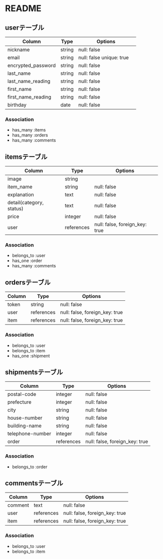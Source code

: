 # README

## userテーブル
| Column             | Type   | Options     |
| ------------------ | ------ | ----------- |
| nickname           | string | null: false |
| email              | string | null: false unique: true　|
| encrypted_password | string | null: false |
| last_name          | string | null: false |
| last_name_reading  | string | null: false |
| first_name         | string | null: false |
| first_name_reading | string | null: false |
| birthday           | date   | null: false |

### Association

- has_many :items
- has_many :orders
- has_many :comments

## itemsテーブル
| Column                   | Type       | Options                        |
| ------------------------ | ---------- | ------------------------------ |
| image                    | string     |                                |
| item_name                | string     | null: false                    |
| explanation              | text       | null: false                    |
| detail(category, status) | text       | null: false                    |
| price                    | integer    | null: false                    |
| user                     | references | null: false, foreign_key: true |

### Association

- belongs_to :user
- has_one :order
- has_many :comments

## ordersテーブル
| Column | Type       | Options                        |
| ------ | ---------- | ------------------------------ |
| token  | string     | null: false                    |
| user   | references | null: false, foreign_key: true |
| item   | references | null: false, foreign_key: true |

### Association

- belongs_to :user
- belongs_to :item
- has_one :shipment

## shipmentsテーブル
| Column           | Type       | Options                        |
| ---------------- | ---------- | ------------------------------ |
| postal-code      | integer    | null: false                    |
| prefecture       | integer    | null: false                    |
| city             | string     | null: false                    |
| house-number     | string     | null: false                    |
| building-name    | string     | null: false                    |
| telephone-number | integer    | null: false                    |
| order            | references | null: false, foreign_key: true |

### Association

- belongs_to :order

## commentsテーブル
| Column  | Type       | Options                        |
| ------- | ---------- | ------------------------------ |
| comment | text       | null: false                    |
| user    | references | null: false, foreign_key: true |
| item    | references | null: false, foreign_key: true |

### Association

- belongs_to :user
- belongs_to :item
